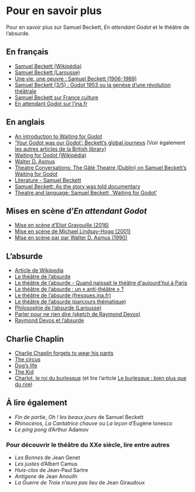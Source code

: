 # Pour en savoir plus
Pour en savoir plus sur Samuel Beckett, *En attendant Godot* et le théâtre de l’absurde.

## En français
- [Samuel Beckett (Wikipédia)](https://fr.wikipedia.org/wiki/Samuel_Beckett)
- [Samuel Beckett (Larousse)](http://www.larousse.fr/encyclopedie/personnage/Samuel_Beckett/108121)
- [Une vie, une oeuvre : Samuel Beckett (1906-1989)](https://youtu.be/R-hiVmJ3TKo)
- [Samuel Beckett (3/5) : Godot 1953 ou la genèse d’une révolution théâtrale](https://youtu.be/ORrysTCoITc)
- [Samuel Beckett sur France culture](https://www.franceculture.fr/litterature/samuel-beckett)
- [En attendant Godot sur l’ina.fr](http://www.ina.fr/recherche/search?search=En+attendant+godot)

## En anglais
- [An introduction to Waiting for Godot](http://www.bl.uk/20th-century-literature/articles/an-introduction-to-waiting-for-godot)
- [‘Your Godot was our Godot’: Beckett’s global journeys](http://www.bl.uk/20th-century-literature/articles/your-godot-was-our-godot-becketts-global-journeys) (Voir également [les autres articles de la British library](http://www.bl.uk/20th-century-literature/search))
- [Waiting for Godot (Wikipédia)](https://en.wikipedia.org/wiki/Waiting_for_Godot)
- [Walter D. Asmus](https://wikivisually.com/wiki/Walter_D._Asmus)
- [Theatre Conversations: The Gâté Theatre (Dublin) on Samuel Beckett’s Waiting for Godot](https://youtu.be/ol8S6FKgqPQ)
- [Literature - Samuel Beckett](https://www.youtube.com/watch?v=SpgOcWZHEcY)
- [Samuel Beckett: As the story was told documentary](https://www.youtube.com/watch?v=nRW9S4Wmldw)
- [Theatre and language: Samuel Beckett, ‘Waiting for Godot’](https://www.gresham.ac.uk/lectures-and-events/theatre-and-language-samuel-beckett-waiting-for-godot)

## Mises en scène d’*En attendant Godot*
- [Mise en scène d’Eliot Gravouille (2016)](https://youtu.be/7c6ehafEvyg)
- [Mise en scène de Michael Lindsay-Hogg (2001)](https://youtu.be/H5zoztwfs40)
- [Mise en scène par par Walter D. Asmus (1990)](https://archive.org/details/SamuelBeckett%5C_En-attendant-Godot)

## L’absurde
- [Article de Wikipedia](https://fr.wikipedia.org/wiki/Th%C3%A9%C3%A2tre_de_l%27absurde)
- [Le théâtre de l’absurde](http://letheatredeabsurde.blogspot.com/)
- [Le théâtre de l’absurde - Quand naissait le théâtre d'aujourd'hui à Paris](https://www.youtube.com/watch?v=8gSaHTx6vDE)
- [Le théâtre de l’absurde : un « anti-théâtre » ?](https://lettrines.net/dotclear/public/Docs_ITC_Tosi/ITC-Tosi-Francs-Bourgeois-Theatre-de-l-absurde-mars-2011.pdf)
- [Le théâtre de l’absurde (fresques.ina.fr)](https://fresques.ina.fr/jalons/fiche-media/InaEdu01330/le-theatre-de-l-absurde.html)
- [Le théâtre de l’absurde (parcours thématique)](https://fresques.ina.fr/en-scenes/parcours/0022/le-theatre-de-l-absurde.html)
- [Philosophie de l’absurde (Larousse)](http://www.larousse.fr/encyclopedie/divers/philosophie_de_labsurde/17968)
- [Parler pour ne rien dire (sketch de Raymond Devos)](https://youtu.be/hz5xWgjSUlk)
- [Raymond Devos et l’absurde](https://youtu.be/u-tyzX30Pxs)

## Charlie Chaplin
- [Charlie Chaplin forgets to wear his pants](https://youtu.be/zxavuHxun0s)
- [The circus](https://youtu.be/IEdZSLvBOEc)
- [Dog’s life](https://youtu.be/IhmmoyxD8As)
- [The Kid](https://youtu.be/fBtpVEi1LTw)
- [Charlot, le roi du burlesque](https://youtu.be/VKMMujlRTeo) (et lire l’article [Le burlesque : bien plus que du rire](http://avantleparlant.over-blog.com/2014/12/le-burlesque-bien-plus-que-du-rire.html))

## À lire également
- *Fin de partie*, *Oh ! les beaux jours* de Samuel Beckett
- *Rhinocéros*, *La Cantatrice chauve* ou *La leçon* d’Eugène Ionesco
- *Le ping pong* d’Arthur Adamov

### Pour découvrir le théâtre du XXe siècle, lire entre autres
- *Les Bonnes* de Jean Genet
- *Les justes* d’Albert Camus
- *Huis-clos* de Jean-Paul Sartre
- *Antigone* de Jean Anouilh
- *La Guerre de Troie n’aura pas lieu* de Jean Giraudoux